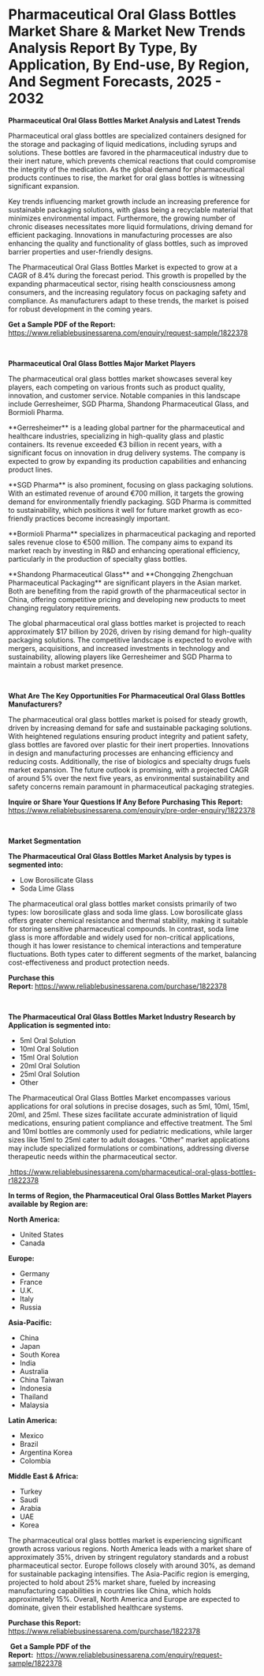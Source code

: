 <p><h1>Pharmaceutical Oral Glass Bottles Market Share & Market New Trends Analysis Report By Type, By Application, By End-use, By Region, And Segment Forecasts, 2025 - 2032</h1></p><p><strong>Pharmaceutical Oral Glass Bottles Market Analysis and Latest Trends</strong></p>
<p><p>Pharmaceutical oral glass bottles are specialized containers designed for the storage and packaging of liquid medications, including syrups and solutions. These bottles are favored in the pharmaceutical industry due to their inert nature, which prevents chemical reactions that could compromise the integrity of the medication. As the global demand for pharmaceutical products continues to rise, the market for oral glass bottles is witnessing significant expansion.</p><p>Key trends influencing market growth include an increasing preference for sustainable packaging solutions, with glass being a recyclable material that minimizes environmental impact. Furthermore, the growing number of chronic diseases necessitates more liquid formulations, driving demand for efficient packaging. Innovations in manufacturing processes are also enhancing the quality and functionality of glass bottles, such as improved barrier properties and user-friendly designs.</p><p>The Pharmaceutical Oral Glass Bottles Market is expected to grow at a CAGR of 8.4% during the forecast period. This growth is propelled by the expanding pharmaceutical sector, rising health consciousness among consumers, and the increasing regulatory focus on packaging safety and compliance. As manufacturers adapt to these trends, the market is poised for robust development in the coming years.</p></p>
<p><strong>Get a Sample PDF of the Report:&nbsp;</strong> <a href="https://www.reliablebusinessarena.com/enquiry/request-sample/1822378?utm_campaign=2188&utm_medium=2&utm_source=Github&utm_content=ia&utm_term=19042025&utm_id=pharmaceutical-oral-glass-bottles">https://www.reliablebusinessarena.com/enquiry/request-sample/1822378</a></p>
<p>&nbsp;</p>
<p><strong>Pharmaceutical Oral Glass Bottles Major Market Players</strong></p>
<p><p>The pharmaceutical oral glass bottles market showcases several key players, each competing on various fronts such as product quality, innovation, and customer service. Notable companies in this landscape include Gerresheimer, SGD Pharma, Shandong Pharmaceutical Glass, and Bormioli Pharma.</p><p>**Gerresheimer** is a leading global partner for the pharmaceutical and healthcare industries, specializing in high-quality glass and plastic containers. Its revenue exceeded €3 billion in recent years, with a significant focus on innovation in drug delivery systems. The company is expected to grow by expanding its production capabilities and enhancing product lines.</p><p>**SGD Pharma** is also prominent, focusing on glass packaging solutions. With an estimated revenue of around €700 million, it targets the growing demand for environmentally friendly packaging. SGD Pharma is committed to sustainability, which positions it well for future market growth as eco-friendly practices become increasingly important.</p><p>**Bormioli Pharma** specializes in pharmaceutical packaging and reported sales revenue close to €500 million. The company aims to expand its market reach by investing in R&D and enhancing operational efficiency, particularly in the production of specialty glass bottles.</p><p>**Shandong Pharmaceutical Glass** and **Chongqing Zhengchuan Pharmaceutical Packaging** are significant players in the Asian market. Both are benefiting from the rapid growth of the pharmaceutical sector in China, offering competitive pricing and developing new products to meet changing regulatory requirements.</p><p>The global pharmaceutical oral glass bottles market is projected to reach approximately $17 billion by 2026, driven by rising demand for high-quality packaging solutions. The competitive landscape is expected to evolve with mergers, acquisitions, and increased investments in technology and sustainability, allowing players like Gerresheimer and SGD Pharma to maintain a robust market presence.</p></p>
<p>&nbsp;</p>
<p><strong>What Are The Key Opportunities For Pharmaceutical Oral Glass Bottles Manufacturers?</strong></p>
<p><p>The pharmaceutical oral glass bottles market is poised for steady growth, driven by increasing demand for safe and sustainable packaging solutions. With heightened regulations ensuring product integrity and patient safety, glass bottles are favored over plastic for their inert properties. Innovations in design and manufacturing processes are enhancing efficiency and reducing costs. Additionally, the rise of biologics and specialty drugs fuels market expansion. The future outlook is promising, with a projected CAGR of around 5% over the next five years, as environmental sustainability and safety concerns remain paramount in pharmaceutical packaging strategies.</p></p>
<p><strong>Inquire or Share Your Questions If Any Before Purchasing This Report:</strong> <a href="https://www.reliablebusinessarena.com/enquiry/pre-order-enquiry/1822378?utm_campaign=2188&utm_medium=2&utm_source=Github&utm_content=ia&utm_term=19042025&utm_id=pharmaceutical-oral-glass-bottles">https://www.reliablebusinessarena.com/enquiry/pre-order-enquiry/1822378</a></p>
<p>&nbsp;</p>
<p><strong>Market Segmentation</strong></p>
<p><strong>The Pharmaceutical Oral Glass Bottles Market Analysis by types is segmented into:</strong></p>
<p><ul><li>Low Borosilicate Glass</li><li>Soda Lime Glass</li></ul></p>
<p><p>The pharmaceutical oral glass bottles market consists primarily of two types: low borosilicate glass and soda lime glass. Low borosilicate glass offers greater chemical resistance and thermal stability, making it suitable for storing sensitive pharmaceutical compounds. In contrast, soda lime glass is more affordable and widely used for non-critical applications, though it has lower resistance to chemical interactions and temperature fluctuations. Both types cater to different segments of the market, balancing cost-effectiveness and product protection needs.</p></p>
<p><strong>Purchase this Report:&nbsp;</strong><a href="https://www.reliablebusinessarena.com/purchase/1822378?utm_campaign=2188&utm_medium=2&utm_source=Github&utm_content=ia&utm_term=19042025&utm_id=pharmaceutical-oral-glass-bottles">https://www.reliablebusinessarena.com/purchase/1822378</a></p>
<p>&nbsp;</p>
<p><strong>The Pharmaceutical Oral Glass Bottles Market Industry Research by Application is segmented into:</strong></p>
<p><ul><li>5ml Oral Solution</li><li>10ml Oral Solution</li><li>15ml Oral Solution</li><li>20ml Oral Solution</li><li>25ml Oral Solution</li><li>Other</li></ul></p>
<p><p>The Pharmaceutical Oral Glass Bottles Market encompasses various applications for oral solutions in precise dosages, such as 5ml, 10ml, 15ml, 20ml, and 25ml. These sizes facilitate accurate administration of liquid medications, ensuring patient compliance and effective treatment. The 5ml and 10ml bottles are commonly used for pediatric medications, while larger sizes like 15ml to 25ml cater to adult dosages. "Other" market applications may include specialized formulations or combinations, addressing diverse therapeutic needs within the pharmaceutical sector.</p></p>
<p><a href="https://www.reliablebusinessarena.com/pharmaceutical-oral-glass-bottles-r1822378?utm_campaign=2188&utm_medium=2&utm_source=Github&utm_content=ia&utm_term=19042025&utm_id=pharmaceutical-oral-glass-bottles">&nbsp;https://www.reliablebusinessarena.com/pharmaceutical-oral-glass-bottles-r1822378</a></p>
<p><strong>In terms of Region, the Pharmaceutical Oral Glass Bottles Market Players available by Region are:</strong></p>
<p>
    <p> <strong> North America: </strong>
        <ul>
            <li>United States</li>
            <li>Canada</li>
        </ul>
        </p> 
    <p> <strong> Europe: </strong>
        <ul>
            <li>Germany</li>
            <li>France</li>
            <li>U.K.</li>
            <li>Italy</li>
            <li>Russia</li>
        </ul>
        </p> 
    <p> <strong> Asia-Pacific: </strong>
        <ul>
            <li>China</li>
            <li>Japan</li>
            <li>South Korea</li>
            <li>India</li>
            <li>Australia</li>
            <li>China Taiwan</li>
            <li>Indonesia</li>
            <li>Thailand</li>
            <li>Malaysia</li>
        </ul>
        </p> 
    <p> <strong> Latin America: </strong>
        <ul>
            <li>Mexico</li>
            <li>Brazil</li>
            <li>Argentina Korea</li>
            <li>Colombia</li>
        </ul>
        </p> 
    <p> <strong> Middle East & Africa: </strong>
        <ul>
            <li>Turkey</li>
            <li>Saudi</li>
            <li>Arabia</li>
            <li>UAE</li>
            <li>Korea</li>
        </ul>
    </p>
    </p>
<p><p>The pharmaceutical oral glass bottles market is experiencing significant growth across various regions. North America leads with a market share of approximately 35%, driven by stringent regulatory standards and a robust pharmaceutical sector. Europe follows closely with around 30%, as demand for sustainable packaging intensifies. The Asia-Pacific region is emerging, projected to hold about 25% market share, fueled by increasing manufacturing capabilities in countries like China, which holds approximately 15%. Overall, North America and Europe are expected to dominate, given their established healthcare systems.</p></p>
<p><strong>Purchase this Report: </strong><a href="https://www.reliablebusinessarena.com/purchase/1822378?utm_campaign=2188&utm_medium=2&utm_source=Github&utm_content=ia&utm_term=19042025&utm_id=pharmaceutical-oral-glass-bottles">https://www.reliablebusinessarena.com/purchase/1822378</a></p>
<p>&nbsp;<strong>Get a Sample PDF of the Report:&nbsp;&nbsp;</strong><a href="https://www.reliablebusinessarena.com/enquiry/request-sample/1822378?utm_campaign=2188&utm_medium=2&utm_source=Github&utm_content=ia&utm_term=19042025&utm_id=pharmaceutical-oral-glass-bottles">https://www.reliablebusinessarena.com/enquiry/request-sample/1822378</a></p>
<p><strong></strong></p>
<p><p></p><p></p><p></p></p>